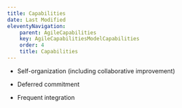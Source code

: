 ```yaml
---
title: Capabilities
date: Last Modified
eleventyNavigation:
    parent: AgileCapabilities
    key: AgileCapabilitiesModelCapabilities
    order: 4
    title: Capabilities
---
```


* Self-organization (including collaborative improvement)

* Deferred commitment

* Frequent integration
